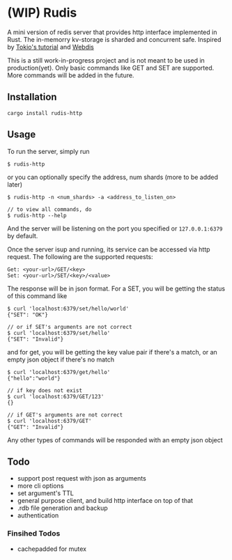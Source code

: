# (WIP) Rudis
A mini version of redis server that provides http interface implemented in Rust. The in-memorry kv-storage is sharded and concurrent safe. Inspired by [Tokio's tutorial](https://tokio.rs/tokio/tutorial) and [Webdis](https://github.com/nicolasff/webdis)

This is a still work-in-progress project and is not meant to be used in production(yet). Only basic commands like GET and SET are supported. More commands will be added in the future.

## Installation
```
cargo install rudis-http
```
## Usage
To run the server, simply run
```
$ rudis-http
```
or you can optionally specify the address, num shards (more to be added later)
```
$ rudis-http -n <num_shards> -a <address_to_listen_on>

// to view all commands, do
$ rudis-http --help
```
And the server will be listening on the port you specified or `127.0.0.1:6379` by default.

Once the server isup and running, its service can be accessed via http request. The following are the supported requests:
```
Get: <your-url>/GET/<key>
Set: <your-url>/SET/<key>/<value>
```
The response will be in json format. For a SET, you will be getting the status of this command like
```
$ curl 'localhost:6379/set/hello/world'
{"SET": "OK"}

// or if SET's arguments are not correct
$ curl 'localhost:6379/set/hello'
{"SET": "Invalid"}
```
and for get, you will be getting the key value pair if there's a match, or an empty json object if there's no match
```
$ curl 'localhost:6379/get/hello'     
{"hello":"world"}

// if key does not exist
$ curl 'localhost:6379/GET/123'
{}

// if GET's arguments are not correct
$ curl 'localhost:6379/GET'
{"GET": "Invalid"}
```
Any other types of commands will be responded with an empty json object

## Todo
- support post request with json as arguments
- more cli options
- set argument's TTL
- general purpose client, and build http interface on top of that
- .rdb file generation and backup
- authentication
### Finsihed Todos
- cachepadded for mutex
